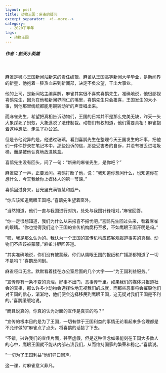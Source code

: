 ```yaml
---
layout: post
title: 动物王国：麻雀的疑问
excerpt_separator:  <!--more-->
category: 
  - 2020下半年
tags:
  - 动物王国
---
```


##### 作者：航天小英雄

<br>

麻雀是狮心王国新闻站新来的责任编辑，麻雀从王国高等新闻大学毕业，是新闻界的新星，他抱着一腔热血来到新闻部，决定不负众望，干出大事业。

他的上司，是新闻站主编喜鹊，麻雀其实很不喜欢喜鹊先生，准确地说，他很鄙视喜鹊先生，因为在他和新闻界同仁的嘴里，喜鹊先生只会报喜，王国发生的大小事，到他那里统统都能用婉转动听的声音唱出来。

而麻雀先生，希望把真相告诉动物们，王国的日常并不是那么完美无缺，昨天一头大象踩死了蚂蚁，大象逃脱了法律制裁。动物们有权知道，他们需要真相！麻雀抱着这种想法，走进了办公室。

但是令他诧异的是，他透过玻璃，看到喜鹊先生在整理今天王国发生的坏事，把他们一件件抄录在笔记本中，那些投诉的信，那些受害者的自诉，并没有被丢进垃圾桶，而是被他认真地放进铁盒。

喜鹊先生没有回头，问了一句：“新来的麻雀先生，是你吧？”

麻雀应了一声，正要发问。喜鹊打断了他，说：“我知道你想问什么，也知道你在想什么，今天我给你上媒体人的第一节课。”

喜鹊回过身来，目光里充满智慧和威严。

“你应该知道鹰眼王国吧。”喜鹊先生望着窗外。

“当然知道，他们一直与我国进行对抗，处处与我国针锋相对。”麻雀回答。

“你一定很想知道，我们为什么从来报喜不报忧吧。”喜鹊先生回过头来，看着麻雀的眼睛。“你也觉得我们这个王国的宣传机构腐朽至极，不如鹰眼王国开明是吗。”

“嗯，我是那么认为的。我认为一个王国的宣传机构应该客观报道事实的真相。动物们不应该被蒙蔽。”麻雀斗胆回答道。

“其实准确地说，你们没有被蒙蔽，你们从鹰眼王国的报纸和广播那都知道了一切不是吗？”喜鹊反问到。

麻雀哑口无言。默默看着挂在办公室后面的几个大字——“为王国利益服务。”

“宣传界有一条不变的真理，好事不出门，恶事传千里。如果我们的媒体只报道社会的真相，那么许多小动物会选择性地无视我们的成就，而那些恶事将会摧毁他们对王国的信心，渐渐地，他们便会选择移民到鹰眼王国，这无疑对我们王国是不利的。”喜鹊缓缓地说。

“而且说真的，你真的认为对面的宣传是真实的吗？”

“宣传的根本目的是为了王国，一切有悖于王国利益的事情无论看起来多合理都是不允许做的”麻雀点了点头，将喜鹊的话接了下去。

“不错，兴许我们的宣传片面，甚至虚假，但是这种信念如果能刻在王国大多数人的心中，鹰眼王国就不能从内部击溃我们，从而维持国家的繁荣和稳定。”喜鹊说。

“一切为了王国利益”他们异口同声。

这一课，对麻雀意义非凡。
